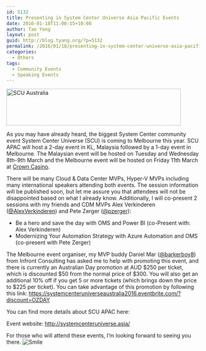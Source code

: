 ```yaml
---
id: 5132
title: Presenting in System Center Universe Asia Pacific Events
date: 2016-01-18T11:00:15+10:00
author: Tao Yang
layout: post
guid: http://blog.tyang.org/?p=5132
permalink: /2016/01/18/presenting-in-system-center-universe-asia-pacific-events/
categories:
  - Others
tags:
  - Community Events
  - Speaking Events
---
```

<a href="http://blog.tyang.org/wp-content/uploads/2016/01/SCU-Australia.png"><img style="background-image: none; padding-top: 0px; padding-left: 0px; display: inline; padding-right: 0px; border: 0px;" title="SCU Australia" src="http://blog.tyang.org/wp-content/uploads/2016/01/SCU-Australia_thumb.png" alt="SCU Australia" width="455" height="96" border="0" /></a>

As you may have already heard, the biggest System Center community event System Center Universe (SCU) is coming to Melbourne this year. SCU APAC will host a 2-day event in KL, Malaysia followed by a 1-day event in Melbourne. The Malaysian event will be hosted on Tuesday and Wednesday 8th-9th March and the Melbourne event will be hosted on Friday 11th March at <a href="https://www.crownmelbourne.com.au/">Crown Casino</a>.

There will be many Cloud &amp; Data Center MVPs, Hyper-V MVPs including many international speakers attending both events. The session information will be published soon, but let me assure you that attendees will not be disappointed based on what I already know. Additionally, I will co-present 2 sessions with my friends and CDM MVPs Alex Verkinderen (<a href="https://twitter.com/AlexVerkinderen">@AlexVerkinderen</a>) and Pete Zerger (<a href="https://twitter.com/pzerger">@pzerger</a>):
<ul>
	<li>Be a hero and save the day with OMS and Power BI (co-Present with: Alex Verkinderen)</li>
	<li>Modernizing Your Automation Strategy with Azure Automation and OMS (co-present with Pete Zerger)</li>
</ul>
The Melbourne event organiser, my MVP buddy Daniel Mar (<a href="https://twitter.com/barkerboy8">@barkerboy8</a>) from Infront Consulting has asked me to help with promoting this event, and there is currently an Australian Day promotion at AUD $250 per ticket, which is discounted $50 from the normal price of $300. You will also get an additional 10% off if you get 5 or more tickets (which brings down the price to $225 per ticket). You can take advantage of this promotion by following this link: <a href="https://systemcenteruniverseaustralia2016.eventbrite.com/?discount=OZDAY">https://systemcenteruniverseaustralia2016.eventbrite.com/?discount=OZDAY</a>

You can find more details about SCU APAC here:

Event website: <a href="http://systemcenteruniverse.asia/">http://systemcenteruniverse.asia/</a>

For those who will attend these events, I’m looking forward to seeing you there. <img class="wlEmoticon wlEmoticon-smile" style="border-style: none;" src="http://blog.tyang.org/wp-content/uploads/2016/01/wlEmoticon-smile.png" alt="Smile" />